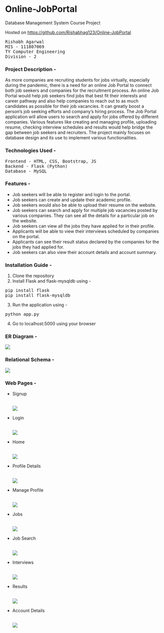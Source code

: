 # Online-JobPortal
Database Management System Course Project

Hosted on https://github.com/Rishabhag123/Online-JobPortal

<pre>
Rishabh Agarwal
MIS - 111807069
TY Computer Engineering
Division - 2
</pre>

### Project Description - 
As more companies are recruiting students for jobs virtually, especially during the pandemic, there is a need for an online Job Portal to connect both job seekers and companies for the recruitment process. An online Job Portal would help job seekers find jobs that best fit their interests and career pathway and also help companies to reach out to as much candidates as possible for their job vacancies. It can greatly boost a person’s job seeking efforts and company’s hiring process. The Job Portal application will allow users to search and apply for jobs offered by different companies. Various features like creating and managing profile, uploading resume, checking interview schedules and results would help bridge the gap between job seekers and recruiters. The project mainly focuses on database design and its use to implement various functionalities.

### Technologies Used - 
<pre>
Frontend - HTML, CSS, Bootstrap, JS
Backend - Flask (Python)
Database - MySQL
</pre>

### Features - 
<ul>
  <li>Job seekers will be able to register and login to the portal.</li>
  <li>Job seekers can create and update their academic profile.</li>
  <li>Job seekers would also be able to upload their resume on the website.</li>
  <li>Job seekers can search and apply for multiple job vacancies posted by various companies. They can see all the details for a particular job on the website.</li>
  <li>Job seekers can view all the jobs they have applied for in their profile.</li>
  <li>Applicants will be able to view their interviews scheduled by companies on the portal.</li>
  <li>Applicants can see their result status declared by the companies for the jobs they had applied for.</li>
  <li>Job seekers can also view their account details and account summary.</li>
</ul>


### Installation Guide - 
1. Clone the repository
2. Install Flask and flask-mysqldb using - 
<pre>
pip install flask
pip install flask-mysqldb
</pre>
3. Run the application using - 
<pre>
python app.py
</pre>
4. Go to localhost:5000 using your browser

### ER Diagram - 

![](diagrams/ER.png)

### Relational Schema - 

![](diagrams/Relational_Schema.png)

### Web Pages - 
<ul>
  <li>Signup </li><br> 

![](screenshots/signup.png)

<li>Login </li><br> 

![](screenshots/login.png)

<li>Home </li><br> 

![](screenshots/home.png)

<li>Profile Details </li><br> 

![](screenshots/profile.png)

<li>Manage Profile</li><br> 

![](screenshots/profile2.png)

<li>Jobs </li><br> 

![](screenshots/jobs.png)

<li>Job Search </li><br> 

![](screenshots/jobsearch.png)

<li>Interviews </li><br> 

![](screenshots/interviews.png)

<li>Results </li><br> 
 
![](screenshots/results.png)

<li> Account Details </li><br> 

![](screenshots/account.png)

</li>
